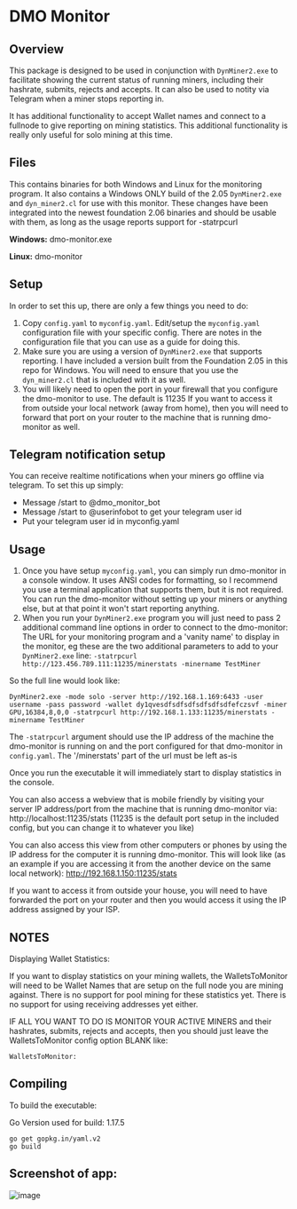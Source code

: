 # DMO Monitor

## Overview

This package is designed to be used in conjunction with `DynMiner2.exe` to facilitate showing the current status 
of running miners, including their hashrate, submits, rejects and accepts. It can also be used to notity via
Telegram when a miner stops reporting in.

It has additional functionality to accept Wallet names and connect to a fullnode to give reporting on 
mining statistics. This additional functionality is really only useful for solo mining at this time.


## Files

This contains binaries for both Windows and Linux for the monitoring program.
It also contains a Windows ONLY build of the 2.05 `DynMiner2.exe` and `dyn_miner2.cl` for use with this monitor.
These changes have been integrated into the newest foundation 2.06 binaries and should be usable with them, as long as the 
usage reports support for -statrpcurl

**Windows:** dmo-monitor.exe

**Linux:** dmo-monitor

## Setup

In order to set this up, there are only a few things you need to do:

1. Copy `config.yaml` to `myconfig.yaml`. Edit/setup the `myconfig.yaml`
   configuration file with your specific config. There are notes in the
   configuration file that you can use as a guide for doing this.
2. Make sure you are using a version of `DynMiner2.exe` that supports reporting.
   I have included a version built from the Foundation 2.05 in this repo for
   Windows. You will need to ensure that you use the `dyn_miner2.cl` that is
   included with it as well.
3. You will likely need to open the port in your firewall that you configure
   the dmo-monitor to use. The default is 11235 If you want to access it from
   outside your local network (away from home), then you will need to forward that
   port on your router to the machine that is running dmo-monitor as well.

## Telegram notification setup

You can receive realtime notifications when your miners go offline via telegram.
To set this up simply:
* Message /start to @dmo_monitor_bot
* Message /start to @userinfobot to get your telegram user id
* Put your telegram user id in myconfig.yaml


## Usage

1. Once you have setup `myconfig.yaml`, you can simply run dmo-monitor in a console
   window. It uses ANSI codes for formatting, so I recommend you use a terminal
   application that supports them, but it is not required. You can run the
   dmo-monitor without setting up your miners or anything else, but at that
   point it won't start reporting anything.
2. When you run your `DynMiner2.exe` program you will just need to pass 2
   additional command line options in order to connect to the dmo-monitor: The
   URL for your monitoring program and a 'vanity name' to display in the
   monitor, eg these are the two additional parameters to add to your
   `DynMiner2.exe` line: `-statrpcurl http://123.456.789.111:11235/minerstats
   -minername TestMiner`

So the full line would look like:

```
DynMiner2.exe -mode solo -server http://192.168.1.169:6433 -user username -pass password -wallet dy1qvesdfsdfsdfsdfsdfsdfefczsvf -miner GPU,16384,8,0,0 -statrpcurl http://192.168.1.133:11235/minerstats -minername TestMiner
```

The `-statrpcurl` argument should use the IP address of the machine the dmo-monitor is running on and the port configured for that dmo-monitor in `config.yaml`. The '/minerstats' part of the url must be left as-is

Once you run the executable it will immediately start to display statistics in the console. 

You can also access a webview that is mobile friendly by visiting your server IP address/port 
from the machine that is running dmo-monitor via:
http://localhost:11235/stats 
(11235 is the default port setup in the included config, but you can change it to whatever you like)

You can also access this view from other computers or phones by using the IP address for the computer it is running dmo-monitor.
This will look like (as an example if you are accessing it from the another device on the same local network):
http://192.168.1.150:11235/stats

If you want to access it from outside your house, you will need to have
forwarded the port on your router and then you would access it using the IP
address assigned by your ISP.

## NOTES

Displaying Wallet Statistics:

If you want to display statistics on your mining wallets, the WalletsToMonitor will need to be Wallet Names that are setup on 
the full node you are mining against. There is no support for pool mining for these statistics yet. 
There is no support for using receiving addresses yet either.

IF ALL YOU WANT TO DO IS MONITOR YOUR ACTIVE MINERS and their hashrates, submits, rejects and accepts, 
then you should just leave the WalletsToMonitor config option BLANK like:
```
WalletsToMonitor: 
```

## Compiling

To build the executable:

Go Version used for build: 1.17.5

```
go get gopkg.in/yaml.v2
go build
```

## Screenshot of app:
![image](https://user-images.githubusercontent.com/531169/150429121-da07c222-5b61-479c-b37c-57cd99b567e1.png)
